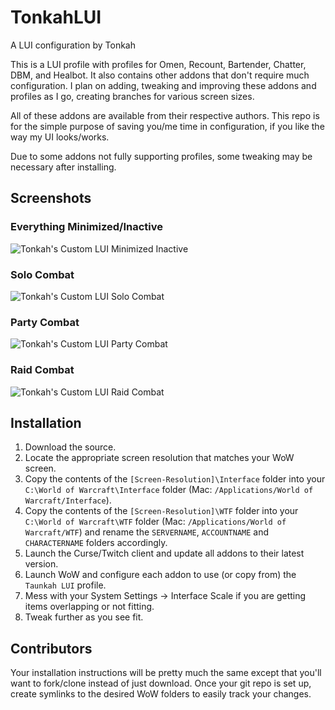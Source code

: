 # TonkahLUI
A LUI configuration by Tonkah

This is a LUI profile with profiles for Omen, Recount, Bartender, Chatter, DBM, and Healbot. It also contains other addons that don't require much configuration. I plan on adding, tweaking and improving these addons and profiles as I go, creating branches for various screen sizes.

All of these addons are available from their respective authors. This repo is for the simple purpose of saving you/me time in configuration, if you like the way my UI looks/works.

Due to some addons not fully supporting profiles, some tweaking may be necessary after installing.

## Screenshots

### Everything Minimized/Inactive

![Tonkah's Custom LUI Minimized Inactive](https://github.com/albertbori/TonkahLUI/blob/master/Minimized.png?raw=true)

### Solo Combat

![Tonkah's Custom LUI Solo Combat](https://github.com/albertbori/TonkahLUI/blob/master/Single.png?raw=true)

### Party Combat

![Tonkah's Custom LUI Party Combat](https://github.com/albertbori/TonkahLUI/blob/master/Party.jpg?raw=true)

### Raid Combat

![Tonkah's Custom LUI Raid Combat](https://github.com/albertbori/TonkahLUI/blob/master/Raid.png?raw=true)

## Installation

1. Download the source.
1. Locate the appropriate screen resolution that matches your WoW screen.
1. Copy the contents of the `[Screen-Resolution]\Interface` folder into your `C:\World of Warcraft\Interface` folder (Mac: `/Applications/World of Warcraft/Interface`).
1. Copy the contents of the `[Screen-Resolution]\WTF` folder into your `C:\World of Warcraft\WTF` folder (Mac: `/Applications/World of Warcraft/WTF`) and rename the `SERVERNAME`, `ACCOUNTNAME` and `CHARACTERNAME` folders accordingly.
1. Launch the Curse/Twitch client and update all addons to their latest version.
1. Launch WoW and configure each addon to use (or copy from) the `Taunkah LUI` profile.
1. Mess with your System Settings -> Interface Scale if you are getting items overlapping or not fitting.
1. Tweak further as you see fit.

## Contributors

Your installation instructions will be pretty much the same except that you'll want to fork/clone instead of just download. Once your git repo is set up, create symlinks to the desired WoW folders to easily track your changes.
